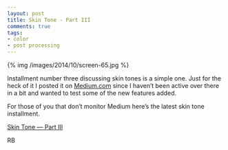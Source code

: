 ```yaml
---
layout: post
title: Skin Tone - Part III
comments: true
tags:
- color
- post processing
---
```


{% img /images/2014/10/screen-65.jpg %}

Installment number three discussing skin tones is a simple one. Just for the heck of it I posted it on [Medium.com](#) since I haven’t been active over there in a bit and wanted to test some of the new features added.

<!--more-->

For those of you that don’t monitor Medium here’s the latest skin tone installment.

<script async src="https://static.medium.com/embed.js"></script><a class="m-story" class="m-profile" data-width="100%" data-collapsed="true" href="https://medium.com/what-the-hell-is-going-on/e321a95d3c5c">Skin Tone — Part III</a>

RB